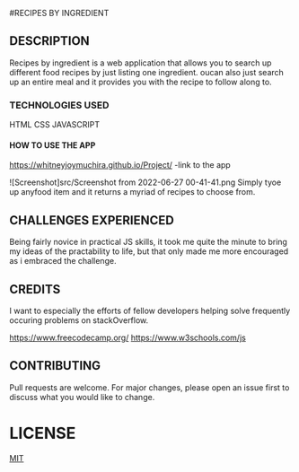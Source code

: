 #RECIPES BY INGREDIENT
## DESCRIPTION
Recipes by ingredient is a web application that allows you to search up different food recipes by just listing one ingredient. oucan also just search up an entire meal and it provides you with the recipe to follow along to.
### TECHNOLOGIES USED

HTML
CSS
JAVASCRIPT

#### HOW TO USE THE APP

https://whitneyjoymuchira.github.io/Project/ -link to the app

![Screenshot]src/Screenshot from 2022-06-27 00-41-41.png
Simply tyoe up anyfood item and it returns a myriad of recipes to choose from.

## CHALLENGES EXPERIENCED
Being fairly novice in  practical JS skills, it took me quite the minute to bring my ideas of the practability to life, but that only made me more encouraged as i embraced the challenge.

## CREDITS
I want to especially the efforts of fellow developers helping solve frequently occuring problems on stackOverflow.

https://www.freecodecamp.org/
https://www.w3schools.com/js

## CONTRIBUTING
Pull requests are welcome. For major changes, please open an issue first to discuss what you would like to change.

# LICENSE
[MIT](https://choosealicense.com/licenses/mit/)
